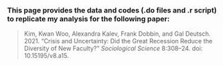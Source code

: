 ### This page provides the data and codes (.do files and .r script) to replicate my analysis for the following paper:
> Kim, Kwan Woo, Alexandra Kalev, Frank Dobbin, and Gal Deutsch. 2021. “Crisis and Uncertainty: Did the Great Recession Reduce the Diversity of New Faculty?” _Sociological Science_ 8:308–24. doi: 10.15195/v8.a15.


